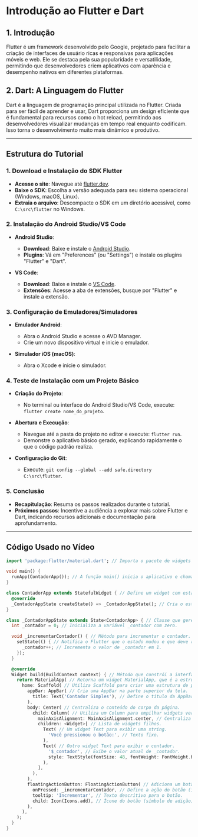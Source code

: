 # Introdução ao Flutter e Dart

## 1. Introdução
Flutter é um framework desenvolvido pelo Google, projetado para facilitar a criação de interfaces de usuário ricas e responsivas para aplicações móveis e web. Ele se destaca pela sua popularidade e versatilidade, permitindo que desenvolvedores criem aplicativos com aparência e desempenho nativos em diferentes plataformas.

## 2. Dart: A Linguagem do Flutter
Dart é a linguagem de programação principal utilizada no Flutter. Criada para ser fácil de aprender e usar, Dart proporciona um design eficiente que é fundamental para recursos como o hot reload, permitindo aos desenvolvedores visualizar mudanças em tempo real enquanto codificam. Isso torna o desenvolvimento muito mais dinâmico e produtivo.

---

## Estrutura do Tutorial

### 1. Download e Instalação do SDK Flutter
- **Acesse o site**: Navegue até [flutter.dev](https://flutter.dev).
- **Baixe o SDK**: Escolha a versão adequada para seu sistema operacional (Windows, macOS, Linux).
- **Extraia o arquivo**: Descompacte o SDK em um diretório acessível, como `C:\src\flutter` no Windows.

### 2. Instalação do Android Studio/VS Code
- **Android Studio**:
  - **Download**: Baixe e instale o [Android Studio](https://developer.android.com/studio?hl=pt-br).
  - **Plugins**: Vá em "Preferences" (ou "Settings") e instale os plugins "Flutter" e "Dart".
  
- **VS Code**:
  - **Download**: Baixe e instale o [VS Code](https://code.visualstudio.com).
  - **Extensões**: Acesse a aba de extensões, busque por "Flutter" e instale a extensão.

### 3. Configuração de Emuladores/Simuladores
- **Emulador Android**:
  - Abra o Android Studio e acesse o AVD Manager.
  - Crie um novo dispositivo virtual e inicie o emulador.
  
- **Simulador iOS (macOS)**:
  - Abra o Xcode e inicie o simulador.

### 4. Teste de Instalação com um Projeto Básico
- **Criação do Projeto**:
  - No terminal ou interface do Android Studio/VS Code, execute: `flutter create nome_do_projeto`.
  
- **Abertura e Execução**:
  - Navegue até a pasta do projeto no editor e execute: `flutter run`.
  - Demonstre o aplicativo básico gerado, explicando rapidamente o que o código padrão realiza.
  
- **Configuração do Git**:
  - Execute: `git config --global --add safe.directory C:\src\flutter`.

### 5. Conclusão
- **Recapitulação**: Resuma os passos realizados durante o tutorial.
- **Próximos passos**: Incentive a audiência a explorar mais sobre Flutter e Dart, indicando recursos adicionais e documentação para aprofundamento.

---

## Código Usado no Vídeo

```dart
import 'package:flutter/material.dart'; // Importa o pacote de widgets do Flutter.

void main() {
  runApp(ContadorApp()); // A função main() inicia o aplicativo e chama o widget ContadorApp.
}

class ContadorApp extends StatefulWidget { // Define um widget com estado, permitindo alterações dinâmicas.
  @override
  _ContadorAppState createState() => _ContadorAppState(); // Cria o estado associado ao widget.
}

class _ContadorAppState extends State<ContadorApp> { // Classe que gerencia o estado do ContadorApp.
  int _contador = 0; // Inicializa a variável _contador com zero.

  void _incrementarContador() { // Método para incrementar o contador.
    setState(() { // Notifica o Flutter que o estado mudou e que deve re-renderizar o widget.
      _contador++; // Incrementa o valor de _contador em 1.
    });
  }

  @override
  Widget build(BuildContext context) { // Método que constrói a interface do usuário.
    return MaterialApp( // Retorna um widget MaterialApp, que é a estrutura básica do app.
      home: Scaffold( // Utiliza Scaffold para criar uma estrutura de página básica.
        appBar: AppBar( // Cria uma AppBar na parte superior da tela.
          title: Text('Contador Simples'), // Define o título da AppBar.
        ),
        body: Center( // Centraliza o conteúdo do corpo da página.
          child: Column( // Utiliza um Column para empilhar widgets verticalmente.
            mainAxisAlignment: MainAxisAlignment.center, // Centraliza os widgets na coluna.
            children: <Widget>[ // Lista de widgets filhos.
              Text( // Um widget Text para exibir uma string.
                'Você pressionou o botão:', // Texto fixo.
              ),
              Text( // Outro widget Text para exibir o contador.
                '$_contador', // Exibe o valor atual de _contador.
                style: TextStyle(fontSize: 48, fontWeight: FontWeight.bold), // Estiliza o texto.
              ),
            ],
          ),
        ),
        floatingActionButton: FloatingActionButton( // Adiciona um botão flutuante.
          onPressed: _incrementarContador, // Define a ação do botão (incrementar contador).
          tooltip: 'Incrementar', // Texto descritivo para o botão.
          child: Icon(Icons.add), // Ícone do botão (símbolo de adição).
        ),
      ),
    );
  }
}
